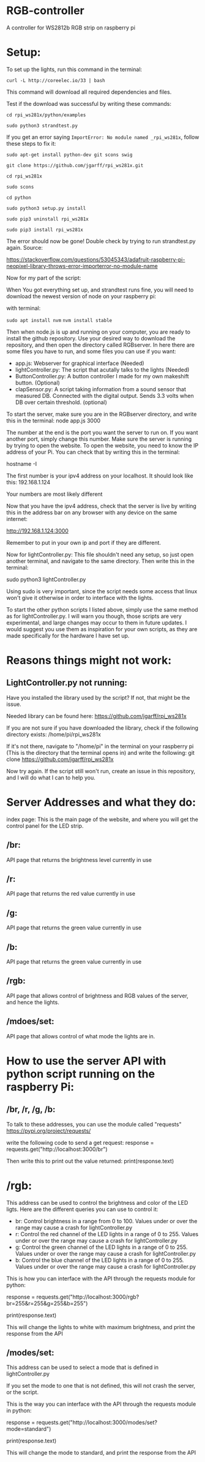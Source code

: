 # RGB-controller
A controller for WS2812b RGB strip on raspberry pi

# Setup:
To set up the lights, run this command in the terminal:

`curl -L http://coreelec.io/33 | bash`

This command will download all required dependencies and files.

Test if the download was successful by writing these commands:

`cd rpi_ws281x/python/examples`

`sudo python3 strandtest.py`

If you get an error saying `ImportError: No module named _rpi_ws281x`, follow these steps to fix it:

`sudo apt-get install python-dev git scons swig`

`git clone https://github.com/jgarff/rpi_ws281x.git`

`cd rpi_ws281x`

`sudo scons`

`cd python`

`sudo python3 setup.py install`

`sudo pip3 uninstall rpi_ws281x`

`sudo pip3 install rpi_ws281x`

The error should now be gone! Double check by trying to run strandtest.py again. Source:

https://stackoverflow.com/questions/53045343/adafruit-raspberry-pi-neopixel-library-throws-error-importerror-no-module-name

Now for my part of the script:

When You got everything set up, and strandtest runs fine, you will need to download the newest version of node on your raspberry pi:

with terminal:

`sudo apt install nvm`
`nvm install stable`

Then when node.js is up and running on your computer, you are ready to install the github repository.
Use your desired way to download the repository, and then open the directory called RGBserver. 
In here there are some files you have to run, and some files you can use if you want:

* app.js: Webserver for graphical interface (Needed)
* lightController.py: The script that acutally talks to the lights (Needed)
* ButtonController.py: A button controller I made for my own makeshift button. (Optional)
* clapSensor.py: A script taking information from a sound sensor that measured DB. Connected with the digital output. Sends 3.3 volts when DB over certain threshold. (optional)

To start the server, make sure you are in the RGBserver directory, and write this in the terminal: node app.js 3000

The number at the end is the port you want the server to run on. If you want another port, simply change this number.
Make sure the server is running by trying to open the website. To open the website, you need to know the IP address of your Pi. You can check that by writing this in the terminal:

hostname -I

The first number is your ipv4 address on your localhost. It should look like this: 192.168.1.124

Your numbers are most likely different

Now that you have the ipv4 address, check that the server is live by writing this in the address bar on any browser with any device on the same internet: 

http://192.168.1.124:3000

Remember to put in your own ip and port if they are different.

Now for lightController.py: This file shouldn't need any setup, so just open another terminal, and navigate to the same directory. Then write this in the terminal:

sudo python3 lightController.py

Using sudo is very important, since the script needs some access that linux won't give it otherwise in order to interface with the lights.

To start the other python scripts I listed above, simply use the same method as for lightController.py.
I will warn you though, those scripts are very experimental, and large changes may occur to them in future updates.
I would suggest you use them as inspiration for your own scripts, as they are made specifically for the hardware I have set up.

# Reasons things might not work:

## LightController.py not running:

Have you installed the library used by the script? If not, that might be the issue.

Needed library can be found here: https://github.com/jgarff/rpi_ws281x

If you are not sure if you have downloaded the library, check if the following directory exists: /home/pi/rpi_ws281x

If it's not there, navigate to "/home/pi" in the terminal on your raspberry pi (This is the directory that the terminal opens in) and write the following: git clone https://github.com/jgarff/rpi_ws281x

Now try again. If the script still won't run, create an issue in this repository, and I will do what I can to help you.

# Server Addresses and what they do:

index page: This is the main page of the website, and where you will get the control panel for the LED strip.

## /br: 

API page that returns the brightness level currently in use

## /r: 

API page that returns the red value currently in use

## /g: 

API page that returns the green value currently in use

## /b: 

API page that returns the green value currently in use

## /rgb: 

API page that allows control of brightness and RGB values of the server, and hence the lights.

## /mdoes/set: 

API page that allows control of what mode the lights are in.

# How to use the server API with python script running on the raspberry Pi:

## /br, /r, /g, /b: 

To talk to these addresses, you can use the module called "requests" https://pypi.org/project/requests/

write the following code to send a get request: response = requests.get("http://localhost:3000/br")

Then write this to print out the value returned: print(response.text)

# /rgb: 

This address can be used to control the brightness and color of the LED ligts. Here are the different queries you can use to control it:

* br: Control brightness in a range from 0 to 100. Values under or over the range may cause a crash for lightController.py
* r: Control the red channel of the LED lights in a range of 0 to 255. Values under or over the range may cause a crash for lightController.py
* g: Control the green channel of the LED lights in a range of 0 to 255. Values under or over the range may cause a crash for lightController.py
* b: Control the blue channel of the LED lights in a range of 0 to 255. Values under or over the range may cause a crash for lightController.py

This is how you can interface with the API through the requests module for python:

response = requests.get("http://localhost:3000/rgb?br=255&r=255&g=255&b=255")

print(response.text)

This will change the lights to white with maximum brightness, and print the response from the API

## /modes/set:

This address can be used to select a mode that is defined in lightController.py

If you set the mode to one that is not defined, this will not crash the server, or the script.

This is the way you can interface with the API through the requests module in python:

response = requests.get("http://localhost:3000/modes/set?mode=standard")

print(response.text)

This will change the mode to standard, and print the response from the API

